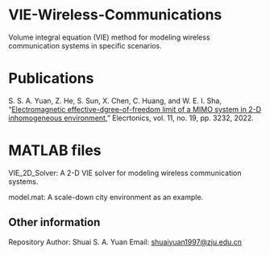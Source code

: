 # VIE-Wireless-Communications
Volume integral equation (VIE) method for modeling wireless communication systems in specific scenarios.

# Publications
S. S. A. Yuan, Z. He, S. Sun, X. Chen, C. Huang, and W. E. I. Sha, “[Electromagnetic effective-dgree-of-freedom limit of a MIMO system in 2-D inhomogeneous environment](https://www.mdpi.com/2079-9292/11/19/3232),”
Elecrtonics, vol. 11, no. 19, pp. 3232, 2022.

# MATLAB files
VIE_2D_Solver: A 2-D VIE solver for modeling wireless communication systems.

model.mat: A scale-down city environment as an example.

## Other information
Repository Author: Shuai S. A. Yuan
Email: shuaiyuan1997@zju.edu.cn
